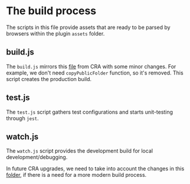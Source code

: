 # The build process

The scripts in this file provide assets that are ready to be parsed by browsers within the plugin `assets` folder.

## build.js

The `build.js` mirrors this [file](https://github.com/facebook/create-react-app/blob/master/packages/react-scripts/scripts/build.js) from CRA with some minor changes. For example, we don't need `copyPublicFolder` function, so it's removed.
This script creates the production build.

## test.js

The `test.js` script gathers test configurations and starts unit-testing through `jest`.

## watch.js

The `watch.js` script provides the development build for local development/debugging.

In future CRA upgrades, we need to take into account the changes in this [folder](https://github.com/facebook/create-react-app/tree/master/packages/react-scripts/scripts), if there is a need for a more modern build process.
